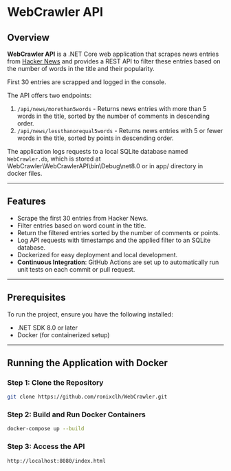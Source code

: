 ﻿# WebCrawler API

## Overview

**WebCrawler API** is a .NET Core web application that scrapes news entries from [Hacker News](https://news.ycombinator.com/) and provides a REST API to filter these entries based on the number of words in the title and their popularity. 

First 30 entries are scrapped and logged in the console.

The API offers two endpoints:

1. `/api/news/morethan5words` - Returns news entries with more than 5 words in the title, sorted by the number of comments in descending order.
2. `/api/news/lessthanorequal5words` - Returns news entries with 5 or fewer words in the title, sorted by points in descending order.

The application logs requests to a local SQLite database named `WebCrawler.db`, which is stored at WebCrawler\WebCrawlerAPI\bin\Debug\net8.0 or in app/ directory in docker files. 

---

## Features

- Scrape the first 30 entries from Hacker News.
- Filter entries based on word count in the title.
- Return the filtered entries sorted by the number of comments or points.
- Log API requests with timestamps and the applied filter to an SQLite database.
- Dockerized for easy deployment and local development.
- **Continuous Integration**: GitHub Actions are set up to automatically run unit tests on each commit or pull request.

---

## Prerequisites

To run the project, ensure you have the following installed:

- .NET SDK 8.0 or later
- Docker (for containerized setup)

---

## Running the Application with Docker

### Step 1: Clone the Repository

````bash
git clone https://github.com/ronixclh/WebCrawler.git
````

### Step 2: Build and Run Docker Containers

````bash
docker-compose up --build
````

### Step 3: Access the API

````bash
http://localhost:8080/index.html
````



